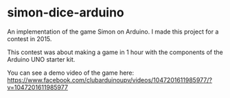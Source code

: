 # simon-dice-arduino
An implementation of the game Simon on Arduino.
I made this project for a contest in 2015.

This contest was about making a game in 1 hour with the components of the Arduino UNO starter kit.

You can see a demo video of the game here: https://www.facebook.com/clubarduinoupv/videos/1047201611985977/?v=1047201611985977
